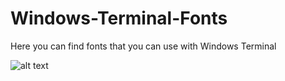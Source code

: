 
# Windows-Terminal-Fonts

Here you can find fonts that you can use with Windows Terminal

![alt text](https://github.com/aavdberg/Windows-Terminal-Fonts/images/retro_font_in_windows_terminal.png "Logo Title Text 1")
